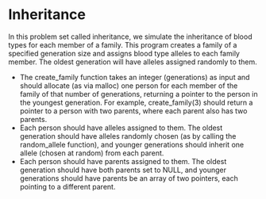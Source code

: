 # Inheritance 

In this problem set called inheritance, we simulate the inheritance of blood types for each member of a family. 
This program creates a family of a specified generation size and assigns blood type alleles to each family member. The oldest generation will have alleles assigned randomly to them.

- The create_family function takes an integer (generations) as input and should allocate (as via malloc) one person for each member of the family of that number of generations, returning a pointer to the person in the youngest generation.
For example, create_family(3) should return a pointer to a person with two parents, where each parent also has two parents.
- Each person should have alleles assigned to them. The oldest generation should have alleles randomly chosen (as by calling the random_allele function), and younger generations should inherit one allele (chosen at random) from each parent.
- Each person should have parents assigned to them. The oldest generation should have both parents set to NULL, and younger generations should have parents be an array of two pointers, each pointing to a different parent.
